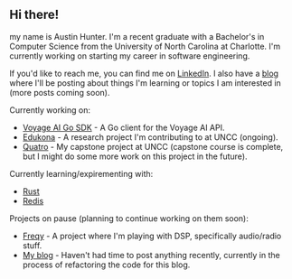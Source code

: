## Hi there!

my name is Austin Hunter. I'm a recent graduate with a Bachelor's in Computer Science from the University of North Carolina at Charlotte. I'm currently working on starting my career in software engineering.

If you'd like to reach me, you can find me on [LinkedIn](https://www.linkedin.com/in/austinfhunter/). I also have a [blog](https://www.austinhunter.dev/) where I'll be posting about things I'm learning or topics I am interested in (more posts coming soon).

Currently working on:
* [Voyage AI Go SDK](https://github.com/AustinfHunter/voyageai) - A Go client for the Voyage AI API.
* [Edukona](https://github.com/uncc-hice/edukona_backend) - A research project I'm contributing to at UNCC (ongoing).
* [Quatro](https://github.com/AustinfHunter/quatro-backend) - My capstone project at UNCC (capstone course is complete, but I might do some more work on this project in the future).

Currently learning/expirementing with:
* [Rust](https://www.rust-lang.org/)
* [Redis](https://redis.com/)

Projects on pause (planning to continue working on them soon):
* [Freqy](https://github.com/AustinfHunter/freqy) - A project where I'm playing with DSP, specifically audio/radio stuff.
* [My blog](https://www.austinhunter.dev/) - Haven't had time to post anything recently, currently in the process of refactoring the code for this blog.
